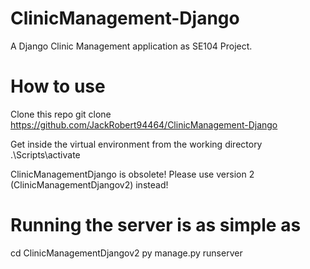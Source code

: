 # ClinicManagement-Django
A Django Clinic Management application as SE104 Project.

# How to use
Clone this repo
git clone https://github.com/JackRobert94464/ClinicManagement-Django

Get inside the virtual environment from the working directory
.\Scripts\activate

ClinicManagementDjango is obsolete! Please use version 2 (ClinicManagementDjangov2) instead!

# Running the server is as simple as
cd ClinicManagementDjangov2
py manage.py runserver

